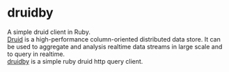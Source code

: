 druidby
=====
A simple druid client in Ruby.  
[Druid](http://druid.io/) is a high-performance column-oriented distributed data store. It can be used to aggregate and analysis realtime data streams in large scale and to query in realtime.  
[druidby](https://github.com/conndots/druidby) is a simple ruby druid http query client.   
